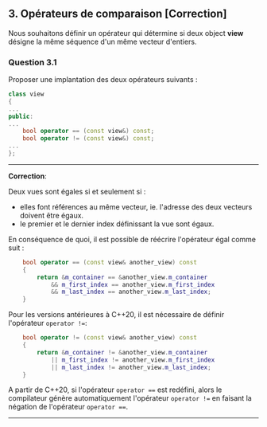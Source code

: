 ## 3. Opérateurs de comparaison [Correction]

Nous souhaitons définir un opérateur qui détermine si deux object **view** désigne la même séquence d'un même vecteur d'entiers.

### Question 3.1

Proposer une implantation des deux opérateurs suivants :

```cpp
class view
{
...
public:
...
    bool operator == (const view&) const;
    bool operator != (const view&) const;
...
};
```

___

**Correction**:

Deux vues sont égales si et seulement si :

* elles font références au même vecteur, ie. l'adresse des deux vecteurs doivent être égaux.
* le premier et le dernier index définissant la vue sont égaux.

En conséquence de quoi, il est possible de réécrire l'opérateur égal comme suit :

```cpp
    bool operator == (const view& another_view) const
    {
        return &m_container == &another_view.m_container 
            && m_first_index == another_view.m_first_index
            && m_last_index == another_view.m_last_index;
    }
```

Pour les versions antérieures à C++20, il est nécessaire de définir l'opérateur `operator !=`:

```cpp
    bool operator != (const view& another_view) const
    {
        return &m_container != &another_view.m_container 
            || m_first_index != another_view.m_first_index
            || m_last_index != another_view.m_last_index;
    }
```

A partir de C++20, si l'opérateur `operator ==` est redéfini, alors le compilateur génère automatiquement l'opérateur `operator !=` en faisant la négation de l'opérateur `operator ==`.

___
